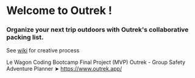 # Welcome to Outrek !

### Organize your next trip outdoors with Outrek's collaborative packing list.

See [wiki](https://github.com/fredThem/Outrek/wiki) for creative process



Le Wagon Coding Bootcamp Final Project (MVP)
Outrek - Group Safety Adventure Planner
➤ https://www.outrek.app/

